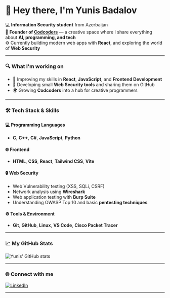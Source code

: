 # 👋 Hey there, I'm Yunis Badalov

💻 **Information Security student** from Azerbaijan  
🚀 **Founder of [Codcoders](@Codcoders)** — a creative space where I share everything about **AI, programming, and tech**  
⚙️ Currently building modern web apps with **React**, and exploring the world of **Web Security**  

---

### 🔍 What I'm working on
- 🧠 Improving my skills in **React**, **JavaScript**, and **Frontend Development**  
- 🔐 Developing small **Web Security tools** and sharing them on GitHub  
- 🌍 Growing **Codcoders** into a hub for creative programmers  

---

### 🛠️ Tech Stack & Skills
#### 💻 Programming Languages
- **C**, **C++**, **C#**, **JavaScript**, **Python**

#### 🌐 Frontend
- **HTML**, **CSS**, **React**, **Tailwind CSS**, **Vite**

#### 🔒 Web Security
- Web Vulnerability testing (XSS, SQLi, CSRF)  
- Network analysis using **Wireshark**  
- Web application testing with **Burp Suite**  
- Understanding OWASP Top 10 and basic **pentesting techniques**

#### ⚙️ Tools & Environment
- **Git**, **GitHub**, **Linux**, **VS Code**, **Cisco Packet Tracer**

---

### 📈 My GitHub Stats
![Yunis' GitHub stats](https://github-readme-stats.vercel.app/api?username=badalovyunis&show_icons=true&theme=tokyonight&cache_seconds=86400)

---

### 🌐 Connect with me
[![LinkedIn](https://img.shields.io/badge/-Yunis%20Badalov-blue?style=flat&logo=linkedin)](https://www.linkedin.com/in/yunis-badalov-9aa21227b)

---
